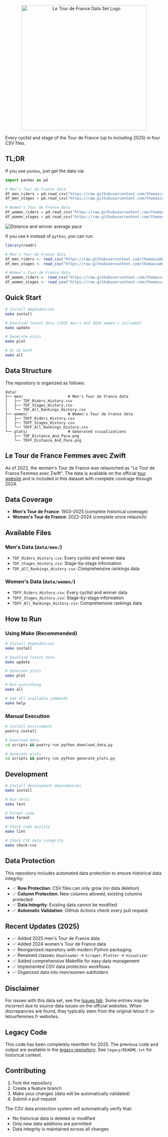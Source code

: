 <div align="center">
  <img src="logo.png" alt="Le Tour de France Data Set Logo" width="400"/>
</div>


Every cyclist and stage of the Tour de France (up to including 2025) in four CSV files.

## TL;DR

If you use `pandas`, just get the data via:

```python
import pandas as pd

# Men's Tour de France data
df_men_riders = pd.read_csv("https://raw.githubusercontent.com/thomascamminady/LeTourDataSet/master/data/men/TDF_Riders_History.csv")
df_men_stages = pd.read_csv("https://raw.githubusercontent.com/thomascamminady/LeTourDataSet/master/data/men/TDF_Stages_History.csv")

# Women's Tour de France data
df_women_riders = pd.read_csv("https://raw.githubusercontent.com/thomascamminady/LeTourDataSet/master/data/women/TDFF_Riders_History.csv")
df_women_stages = pd.read_csv("https://raw.githubusercontent.com/thomascamminady/LeTourDataSet/master/data/women/TDFF_Stages_History.csv")
```

![Distance and winner average pace](https://raw.githubusercontent.com/thomascamminady/LeTourDataSet/master/data/plots/TDF_Distance_And_Pace.png)


If you use `R` instead of `python`, you can run:

```R
library(readr)

# Men's Tour de France data
df_men_riders <- read_csv("https://raw.githubusercontent.com/thomascamminady/LeTourDataSet/master/data/men/TDF_Riders_History.csv")
df_men_stages <- read_csv("https://raw.githubusercontent.com/thomascamminady/LeTourDataSet/master/data/men/TDF_Stages_History.csv")

# Women's Tour de France data
df_women_riders <- read_csv("https://raw.githubusercontent.com/thomascamminady/LeTourDataSet/master/data/women/TDFF_Riders_History.csv")
df_women_stages <- read_csv("https://raw.githubusercontent.com/thomascamminady/LeTourDataSet/master/data/women/TDFF_Stages_History.csv")
```

## Quick Start

```bash
# Install dependencies
make install

# Download latest data (2025 men's and 2024 women's included)
make update

# Generate plots
make plot

# Or do both
make all
```

## Data Structure

The repository is organized as follows:

```
data/
├── men/                    # Men's Tour de France data
│   ├── TDF_Riders_History.csv
│   ├── TDF_Stages_History.csv
│   └── TDF_All_Rankings_History.csv
├── women/                  # Women's Tour de France data
│   ├── TDFF_Riders_History.csv
│   ├── TDFF_Stages_History.csv
│   └── TDFF_All_Rankings_History.csv
└── plots/                  # Generated visualizations
    ├── TDF_Distance_And_Pace.png
    └── TDFF_Distance_And_Pace.png
```

## Le Tour de France Femmes avec Zwift

As of 2022, the women's Tour de France was relaunched as "Le Tour de France Femmes avec Zwift". The data is available on the official [tour website](https://www.letourfemmes.fr/en) and is included in this dataset with complete coverage through 2024.

## Data Coverage

-   **Men's Tour de France**: 1903-2025 (complete historical coverage)
-   **Women's Tour de France**: 2022-2024 (complete since relaunch)

## Available Files

### Men's Data (`data/men/`)

-   `TDF_Riders_History.csv`: Every cyclist and winner data
-   `TDF_Stages_History.csv`: Stage-by-stage information
-   `TDF_All_Rankings_History.csv`: Comprehensive rankings data

### Women's Data (`data/women/`)

-   `TDFF_Riders_History.csv`: Every cyclist and winner data
-   `TDFF_Stages_History.csv`: Stage-by-stage information
-   `TDFF_All_Rankings_History.csv`: Comprehensive rankings data

## How to Run

### Using Make (Recommended)

```bash
# Install dependencies
make install

# Download latest data
make update

# Generate plots
make plot

# Run everything
make all

# See all available commands
make help
```

### Manual Execution

```bash
# Install environment
poetry install

# Download data
cd scripts && poetry run python download_data.py

# Generate plots
cd scripts && poetry run python generate_plots.py
```

## Development

```bash
# Install development dependencies
make install

# Run tests
make test

# Format code
make format

# Check code quality
make lint

# Check CSV data integrity
make check-csv
```

## Data Protection

This repository includes automated data protection to ensure historical data integrity:

-   ✅ **Row Protection**: CSV files can only grow (no data deletion)
-   ✅ **Column Protection**: New columns allowed, existing columns protected
-   ✅ **Data Integrity**: Existing data cannot be modified
-   ✅ **Automatic Validation**: GitHub Actions check every pull request

## Recent Updates (2025)

-   ✅ Added 2025 men's Tour de France data
-   ✅ Added 2024 women's Tour de France data
-   ✅ Reorganized repository with modern Python packaging
-   ✅ Renamed classes: `Downloader` → `Scraper`, `Plotter` → `Visualizer`
-   ✅ Added comprehensive Makefile for easy data management
-   ✅ Implemented CSV data protection workflows
-   ✅ Organized data into men/women subfolders

## Disclaimer

For issues with this data set, see the [Issues tab](https://github.com/thomascamminady/LeTourDataSet/issues). Some entries may be incorrect due to source data issues on the official websites. When discrepancies are found, they typically stem from the original letour.fr or letourfemmes.fr websites.

## Legacy Code

This code has been completely rewritten for 2025. The previous code and output are available in the [legacy repository](https://github.com/thomascamminady/LeTourDataSetLegacy). See `legacy/README.txt` for historical context.

## Contributing

1. Fork the repository
2. Create a feature branch
3. Make your changes (data will be automatically validated)
4. Submit a pull request

The CSV data protection system will automatically verify that:

-   No historical data is deleted or modified
-   Only new data additions are permitted
-   Data integrity is maintained across all changes

